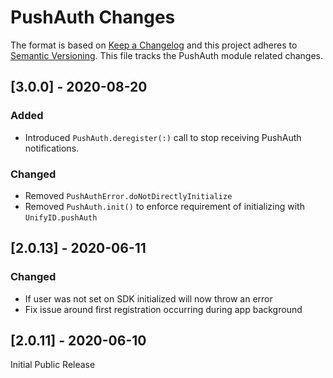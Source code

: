 # PushAuth Changes

The format is based on [Keep a Changelog](https://keepachangelog.com/en/1.0.0/)
and this project adheres to [Semantic Versioning](https://semver.org/spec/v2.0.0.html).
This file tracks the PushAuth module related changes.

## [3.0.0] - 2020-08-20

### Added

- Introduced `PushAuth.deregister(:)` call to stop receiving PushAuth notifications.

### Changed

- Removed `PushAuthError.doNotDirectlyInitialize`
- Removed `PushAuth.init()` to enforce requirement of initializing with `UnifyID.pushAuth`

## [2.0.13] - 2020-06-11

### Changed

- If user was not set on SDK initialized will now throw an error
- Fix issue around first registration occurring during app background

## [2.0.11] - 2020-06-10

Initial Public Release
